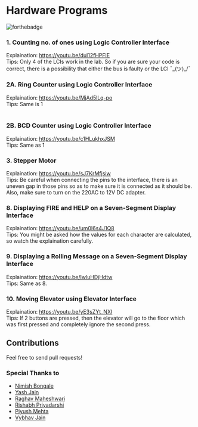 # Hardware Programs

![forthebadge](https://forthebadge.com/images/badges/built-with-love.svg)

### 1. Counting no. of ones using Logic Controller Interface
Explaination: https://youtu.be/dul12fHPFlE <br />
Tips: Only 4 of the LCIs work in the lab. So if you are sure your code is correct, there is
a possibility that either the bus is faulty or the LCI ¯\_(ツ)_/¯ <br />

### 2A. Ring Counter using Logic Controller Interface <br />
Explaination: https://youtu.be/MjAd5lLq-po<br />
Tips: Same is 1<br />
<br />
### 2B. BCD Counter using Logic Controller Interface<br />
Explaination: https://youtu.be/c1HLukhxJSM<br />
Tips: Same as 1<br />

### 3. Stepper Motor<br />
Explaination: https://youtu.be/sJ7KrMfjsiw<br />
Tips: Be careful when connecting the pins to the interface, there is an uneven gap in those
      pins so as to make sure it is connected as it should be. Also, make sure to turn on 
      the 220AC to 12V DC adapter.<br />

### 8. Displaying FIRE and HELP on a Seven-Segment Display Interface <br />
Explaination: https://youtu.be/um0I6s4J1Q8<br />
Tips: You might be asked how the values for each character are calculated, so watch the
      explaination carefully.<br />

### 9. Displaying a Rolling Message on a Seven-Segment Display Interface<br />
Explaination: https://youtu.be/IwluHDjHdtw<br />
Tips: Same as 8.<br />

### 10. Moving Elevator using Elevator Interface<br />
Explaination: https://youtu.be/yE3sZYt_NXI<br />
Tips: If 2 buttons are pressed, then the elevator will go to the floor which was first pressed
      and completely ignore the second press.<br />


## Contributions
Feel free to send pull requests!


### Special Thanks to 
* [Nimish Bongale](https://github.com/nimishbongale)
* [Yash Jain](https://github.com/mvnsia)
* [Raghav Maheshwari](https://github.com/raghavddps2)
* [Rishabh Priyadarshi](https://github.com/rishabhp99)
* [Piyush Mehta](https://github.com/piyush97)
* [Vybhav Jain](https://github.com/vybhavjain)
